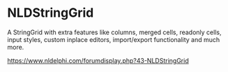 # NLDStringGrid
A StringGrid with extra features like columns, merged cells, readonly cells, input styles, custom inplace editors, import/export functionality and much more.

https://www.nldelphi.com/forumdisplay.php?43-NLDStringGrid
